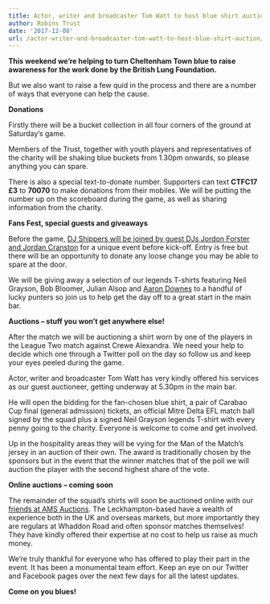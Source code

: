 ```yaml
---
title: Actor, writer and broadcaster Tom Watt to host blue shirt auction
author: Robins Trust
date: '2017-12-08'
url: /actor-writer-and-broadcaster-tom-watt-to-host-blue-shirt-auction/
---
```


**This weekend we&#8217;re helping to turn Cheltenham Town blue to raise awareness for the work done by the British Lung Foundation.**

But we also want to raise a few quid in the process and there are a number of ways that everyone can help the cause.

**Donations**

Firstly there will be a bucket collection in all four corners of the ground at Saturday&#8217;s game.

Members of the Trust, together with youth players and representatives of the charity will be shaking blue buckets from 1.30pm onwards, so please anything you can spare.

There is also a special text-to-donate number. Supporters can text **CTFC17 £3** to **70070** to make donations from their mobiles. We will be putting the number up on the scoreboard during the game, as well as sharing information from the charity.

**Fans Fest, special guests and giveaways**

Before the game, [DJ Shippers will be joined by guest DJs Jordon Forster and Jordan Cranston][1] for a unique event before kick-off. Entry is free but there will be an opportunity to donate any loose change you may be able to spare at the door.

We will be giving away a selection of our legends T-shirts featuring Neil Grayson, Bob Bloomer, Julian Alsop and [Aaron Downes][2] to a handful of lucky punters so join us to help get the day off to a great start in the main bar.

**Auctions – stuff you won&#8217;t get anywhere else!**

After the match we will be auctioning a shirt worn by one of the players in the League Two match against Crewe Alexandra. We need your help to decide which one through a Twitter poll on the day so follow us and keep your eyes peeled during the game.

Actor, writer and broadcaster Tom Watt has very kindly offered his services as our guest auctioneer, getting underway at 5.30pm in the main bar.

He will open the bidding for the fan-chosen blue shirt, a pair of Carabao Cup final (general admission) tickets, an official Mitre Delta EFL match ball signed by the squad plus a signed Neil Grayson legends T-shirt with every penny going to the charity. Everyone is welcome to come and get involved.

Up in the hospitality areas they will be vying for the Man of the Match&#8217;s jersey in an auction of their own. The award is traditionally chosen by the sponsors but in the event that the winner matches that of the poll we will auction the player with the second highest share of the vote.

**Online auctions – coming soon**

The remainder of the squad&#8217;s shirts will soon be auctioned online with our [friends at AMS Auctions][3]. The Leckhampton-based have a wealth of experience both in the UK and overseas markets, but more importantly they are regulars at Whaddon Road and often sponsor matches themselves! They have kindly offered their expertise at no cost to help us raise as much money.

We&#8217;re truly thankful for everyone who has offered to play their part in the event. It has been a monumental team effort. Keep an eye on our Twitter and Facebook pages over the next few days for all the latest updates.

**Come on you blues!**

[1]: http://robinstrust.org/blue-christmas-fans-fest-dj-shippers-plus-special-guests-to-kickstart-charity-day/
[2]: http://robinstrust.org/open-day-2017-no-dramas-robins-trust-to-launch-aaron-downes-legend-t-shirt/
[3]: https://www.amsauctions.co.uk/pages/about-us.html

